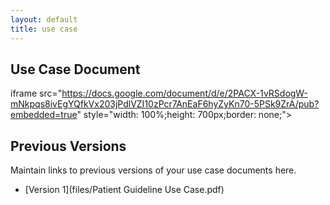 ```yaml
---
layout: default
title: use case
---
```


## Use Case Document

iframe src="https://docs.google.com/document/d/e/2PACX-1vRSdogW-mNkpqs8ivEgYQfkVx203jPdlVZI10zPcr7AnEaF6hyZyKn70-5PSk9ZrA/pub?embedded=true" style="width: 100%;height: 700px;border: none;"></iframe>

## Previous Versions

<p class="message-highlight">Maintain links to previous versions of your use case documents here.</p>

- [Version 1](files/Patient Guideline Use Case.pdf)
